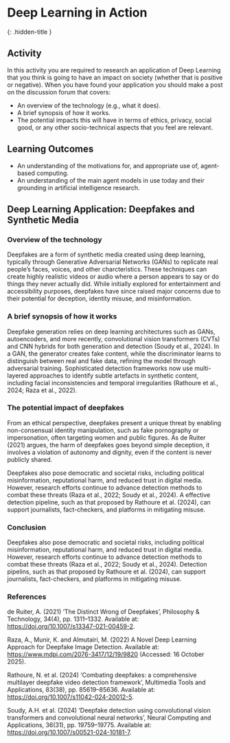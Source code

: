 # Deep Learning in Action
{: .hidden-title }

## Activity
In this activity you are required to research an application of Deep Learning that you think is going to have an impact on society (whether that is positive or negative). When you have found your application you should make a post on the discussion forum that covers:

- An overview of the technology (e.g., what it does).
- A brief synopsis of how it works.
- The potential impacts this will have in terms of ethics, privacy, social good, or any other socio-technical aspects that you feel are relevant.

## Learning Outcomes
- An understanding of the motivations for, and appropriate use of, agent-based computing.
- An understanding of the main agent models in use today and their grounding in artificial intelligence research.


## Deep Learning Application: Deepfakes and Synthetic Media

### Overview of the technology

Deepfakes are a form of synthetic media created using deep learning, typically through Generative Adversarial Networks (GANs) to replicate real people’s faces, voices, and other charcteristics. These techniques can create highly realistic videos or audio where a person appears to say or do things they never actually did. While initially explored for entertainment and accessibility purposes, deepfakes have since raised major concerns due to their potential for deception, identity misuse, and misinformation.


### A brief synopsis of how it works

Deepfake generation relies on deep learning architectures such as GANs, autoencoders, and more recently, convolutional vision transformers (CVTs) and CNN hybrids for both generation and detection (Soudy et al., 2024). In a GAN, the generator creates fake content, while the discriminator learns to distinguish between real and fake data, refining the model through adversarial training. Sophisticated detection frameworks now use multi-layered approaches to identify subtle artefacts in synthetic content, including facial inconsistencies and temporal irregularities (Rathoure et al., 2024; Raza et al., 2022).


### The potential impact of deepfakes
From an ethical perspective, deepfakes present a unique threat by enabling non-consensual identity manipulation, such as fake pornography or impersonation, often targeting women and public figures. As de Ruiter (2021) argues, the harm of deepfakes goes beyond simple deception, it involves a violation of autonomy and dignity, even if the content is never publicly shared.

Deepfakes also pose democratic and societal risks, including political misinformation, reputational harm, and reduced trust in digital media. However, research efforts continue to advance detection methods to combat these threats (Raza et al., 2022; Soudy et al., 2024). A effective detection pipeline, such as that proposed by Rathoure et al. (2024), can support journalists, fact-checkers, and platforms in mitigating misuse.


### Conclusion

Deepfakes also pose democratic and societal risks, including political misinformation, reputational harm, and reduced trust in digital media. However, research efforts continue to advance detection methods to combat these threats (Raza et al., 2022; Soudy et al., 2024). Detection pipelins, such as that proposed by Rathoure et al. (2024), can support journalists, fact-checkers, and platforms in mitigating misuse.


### References

de Ruiter, A. (2021) ‘The Distinct Wrong of Deepfakes’, Philosophy & Technology, 34(4), pp. 1311–1332. Available at: https://doi.org/10.1007/s13347-021-00459-2.

Raza, A., Munir, K. and Almutairi, M. (2022) A Novel Deep Learning Approach for Deepfake Image Detection. Available at: https://www.mdpi.com/2076-3417/12/19/9820 (Accessed: 16 October 2025).

Rathoure, N. et al. (2024) ‘Combating deepfakes: a comprehensive multilayer deepfake video detection framework’, Multimedia Tools and Applications, 83(38), pp. 85619–85636. Available at: https://doi.org/10.1007/s11042-024-20012-5.

Soudy, A.H. et al. (2024) ‘Deepfake detection using convolutional vision transformers and convolutional neural networks’, Neural Computing and Applications, 36(31), pp. 19759–19775. Available at: https://doi.org/10.1007/s00521-024-10181-7.
